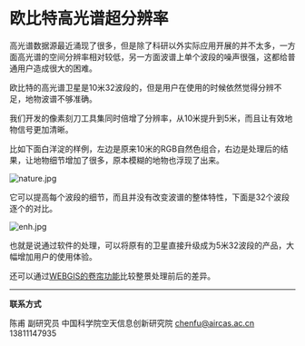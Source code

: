 # 欧比特高光谱超分辨率

高光谱数据源最近涌现了很多，但是除了科研以外实际应用开展的并不太多，一方面高光谱的空间分辨率相对较低，另一方面波谱上单个波段的噪声很强，这都给普通用户造成很大的困难。

欧比特的高光谱卫星是10米32波段的，但是用户在使用的时候依然觉得分辨不足，地物波谱不够准确。

我们开发的像素刻刀工具集同时倍增了分辨率，从10米提升到5米，而且让有效地物信号更加清晰。

比如下面白洋淀的样例，左边是原来10米的RGB自然色组合，右边是处理后的结果，让地物细节增加了很多，原本模糊的地物也浮现了出来。

![nature.jpg](https://s2.loli.net/2022/09/12/5sSb1uO2UdiIYF6.jpg)

它可以提高每个波段的细节，而且并没有改变波谱的整体特性，下面是32个波段逐个的对比。

![enh.jpg](https://s2.loli.net/2022/09/12/mWXRZxtKwIDOj24.jpg)


也就是说通过软件的处理，可以将原有的卫星直接升级成为5米32波段的产品，大幅增加用户的使用体验。

还可以通过[WEBGIS的卷帘功能](http://satsee.radi.ac.cn:8080/guang/guang.html?uid=2d325654-acb1-41d3-94e6-ba7d8c0a8d16)比较整景处理前后的差异。


---

**联系方式**

陈甫 副研究员
中国科学院空天信息创新研究院
chenfu@aircas.ac.cn
13811147935